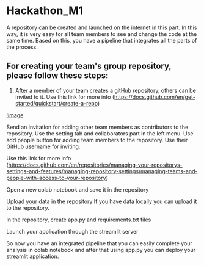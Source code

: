 # Hackathon_M1
A repository can be created and launched on the internet in this part. In this way, it is very easy for all team members to see and change the code at the same time. Based on this, you have a pipeline that integrates all the parts of the process.

## For creating your team's group repository, please follow these steps:
1. After a member of your team creates a gitHub repository, others can be invited to it.
Use this link for more info (https://docs.github.com/en/get-started/quickstart/create-a-repo)

[!image](https://raw.githubusercontent.com/HamidBekamiri/Hackathon_M1/main/images/Screenshot%202022-09-13%20at%2019.43.59.png)

Send an invitation for adding other team members as contributors to the repository. Use the setting tab and collaborators part in the left menu. Use add people button for adding team members to the repository. Use their GitHub username for inviting.

Use this link for more info  (https://docs.github.com/en/repositories/managing-your-repositorys-settings-and-features/managing-repository-settings/managing-teams-and-people-with-access-to-your-repository)


Open a new colab notebook and save it in the repository







Upload your data in the repository
If you have data locally you can upload it to the repository.


In the repository, create app.py and requirements.txt files




Launch your application through the streamlit server




So now you have an integrated pipeline that you can easily complete your analysis in colab notebook and after that using app.py you can deploy your streamlit application.
